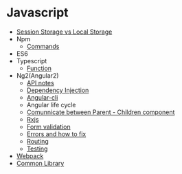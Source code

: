 Javascript
============

- [Session Storage vs Local Storage](js/sessionstorage-vs-localstorage.md)
- Npm
  + [Commands](npm/commands.md)
- ES6
- Typescript
  + [Function](typescrip/function.md)
- Ng2(Angular2)
  + [API notes](ng2/api-notes.md)
  + [Dependency Injection](ng2/dependency-injection.md)
  + [Angular-cli](ng2/angluar-cli.md)
  + Angular life cycle
  + [Comunnicate between Parent - Children component](ng2/comunicate-parent-children.md)
  + [Rxjs](ng2/rxjs.md)
  + [Form validation](ng2/form.md)
  + [Errors and how to fix](ng2/errors.md)
  + [Routing](ng2/routing.md)
  + [Testing](ng2/test.md)
- [Webpack](webpack.md)
- [Common Library](common_libs.md)
